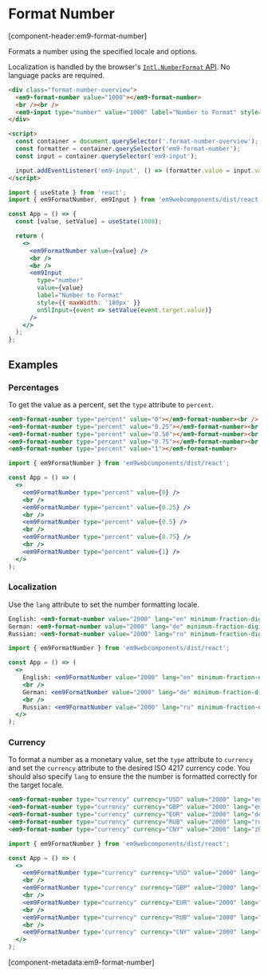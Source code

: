 # Format Number

[component-header:em9-format-number]

Formats a number using the specified locale and options.

Localization is handled by the browser's [`Intl.NumberFormat` API](https://developer.mozilla.org/en-US/docs/Web/JavaScript/Reference/Global_Objects/Intl/NumberFormat/NumberFormat). No language packs are required.

```html preview
<div class="format-number-overview">
  <em9-format-number value="1000"></em9-format-number>
  <br /><br />
  <em9-input type="number" value="1000" label="Number to Format" style="max-width: 180px;"></em9-input>
</div>

<script>
  const container = document.querySelector('.format-number-overview');
  const formatter = container.querySelector('em9-format-number');
  const input = container.querySelector('em9-input');

  input.addEventListener('em9-input', () => (formatter.value = input.value || 0));
</script>
```

```jsx react
import { useState } from 'react';
import { em9FormatNumber, em9Input } from 'em9webcomponents/dist/react';

const App = () => {
  const [value, setValue] = useState(1000);

  return (
    <>
      <em9FormatNumber value={value} />
      <br />
      <br />
      <em9Input
        type="number"
        value={value}
        label="Number to Format"
        style={{ maxWidth: '180px' }}
        onSlInput={event => setValue(event.target.value)}
      />
    </>
  );
};
```

## Examples

### Percentages

To get the value as a percent, set the `type` attribute to `percent`.

```html preview
<em9-format-number type="percent" value="0"></em9-format-number><br />
<em9-format-number type="percent" value="0.25"></em9-format-number><br />
<em9-format-number type="percent" value="0.50"></em9-format-number><br />
<em9-format-number type="percent" value="0.75"></em9-format-number><br />
<em9-format-number type="percent" value="1"></em9-format-number>
```

```jsx react
import { em9FormatNumber } from 'em9webcomponents/dist/react';

const App = () => (
  <>
    <em9FormatNumber type="percent" value={0} />
    <br />
    <em9FormatNumber type="percent" value={0.25} />
    <br />
    <em9FormatNumber type="percent" value={0.5} />
    <br />
    <em9FormatNumber type="percent" value={0.75} />
    <br />
    <em9FormatNumber type="percent" value={1} />
  </>
);
```

### Localization

Use the `lang` attribute to set the number formatting locale.

```html preview
English: <em9-format-number value="2000" lang="en" minimum-fraction-digits="2"></em9-format-number><br />
German: <em9-format-number value="2000" lang="de" minimum-fraction-digits="2"></em9-format-number><br />
Russian: <em9-format-number value="2000" lang="ru" minimum-fraction-digits="2"></em9-format-number>
```

```jsx react
import { em9FormatNumber } from 'em9webcomponents/dist/react';

const App = () => (
  <>
    English: <em9FormatNumber value="2000" lang="en" minimum-fraction-digits="2" />
    <br />
    German: <em9FormatNumber value="2000" lang="de" minimum-fraction-digits="2" />
    <br />
    Russian: <em9FormatNumber value="2000" lang="ru" minimum-fraction-digits="2" />
  </>
);
```

### Currency

To format a number as a monetary value, set the `type` attribute to `currency` and set the `currency` attribute to the desired ISO 4217 currency code. You should also specify `lang` to ensure the the number is formatted correctly for the target locale.

```html preview
<em9-format-number type="currency" currency="USD" value="2000" lang="en-US"></em9-format-number><br />
<em9-format-number type="currency" currency="GBP" value="2000" lang="en-GB"></em9-format-number><br />
<em9-format-number type="currency" currency="EUR" value="2000" lang="de"></em9-format-number><br />
<em9-format-number type="currency" currency="RUB" value="2000" lang="ru"></em9-format-number><br />
<em9-format-number type="currency" currency="CNY" value="2000" lang="zh-cn"></em9-format-number>
```

```jsx react
import { em9FormatNumber } from 'em9webcomponents/dist/react';

const App = () => (
  <>
    <em9FormatNumber type="currency" currency="USD" value="2000" lang="en-US" />
    <br />
    <em9FormatNumber type="currency" currency="GBP" value="2000" lang="en-GB" />
    <br />
    <em9FormatNumber type="currency" currency="EUR" value="2000" lang="de" />
    <br />
    <em9FormatNumber type="currency" currency="RUB" value="2000" lang="ru" />
    <br />
    <em9FormatNumber type="currency" currency="CNY" value="2000" lang="zh-cn" />
  </>
);
```

[component-metadata:em9-format-number]
